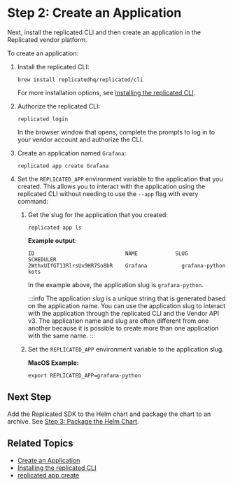 # Step 2: Create an Application

Next, install the replicated CLI and then create an application in the Replicated vendor platform.

To create an application:

1. Install the replicated CLI:

   ```
   brew install replicatedhq/replicated/cli
   ```
   For more installation options, see [Installing the replicated CLI](/reference/replicated-cli-installing).

1. Authorize the replicated CLI:

   ```
   replicated login
   ```
   In the browser window that opens, complete the prompts to log in to your vendor account and authorize the CLI.

1. Create an application named `Grafana`:

   ```
   replicated app create Grafana
   ```

1. Set the `REPLICATED_APP` environment variable to the application that you created. This allows you to interact with the application using the replicated CLI without needing to use the `--app` flag with every command:

   1. Get the slug for the application that you created:

      ```
      replicated app ls
      ```
      **Example output**:
      ```
      ID                             NAME            SLUG            SCHEDULER
      2WthxUIfGT13RlrsUx9HR7So8bR    Grafana           grafana-python     kots
      ```
      In the example above, the application slug is `grafana-python`.

      :::info
      The application _slug_ is a unique string that is generated based on the application name. You can use the application slug to interact with the application through the replicated CLI and the Vendor API v3. The application name and slug are often different from one another because it is possible to create more than one application with the same name.
      :::

   1. Set the `REPLICATED_APP` environment variable to the application slug.

      **MacOS Example:**

      ```
      export REPLICATED_APP=grafana-python
      ```

## Next Step

Add the Replicated SDK to the Helm chart and package the chart to an archive. See [Step 3: Package the Helm Chart](tutorial-config-package-chart).

## Related Topics

* [Create an Application](/vendor/vendor-portal-manage-app#create-an-application)
* [Installing the replicated CLI](/reference/replicated-cli-installing)
* [replicated app create](/reference/replicated-cli-app-create)